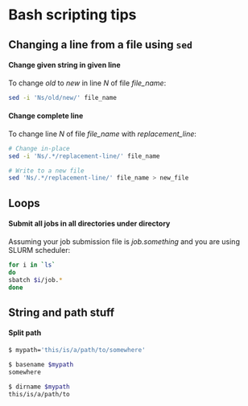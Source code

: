 # Bash scripting tips

## Changing a line from a file using `sed`

#### Change given string in given line

To change *old* to *new* in line *N* of file *file_name*:
```bash
sed -i 'Ns/old/new/' file_name
```

#### Change complete line

To change line *N* of file *file_name* with *replacement_line*:

```bash
# Change in-place
sed -i 'Ns/.*/replacement-line/' file_name

# Write to a new file
sed 'Ns/.*/replacement-line/' file_name > new_file
```

## Loops

#### Submit all jobs in all directories under directory

Assuming your job submission file is *job.something* and you are using SLURM scheduler:
```bash
for i in `ls`
do
sbatch $i/job.*
done
```

## String and path stuff

#### Split path
```bash
$ mypath='this/is/a/path/to/somewhere'

$ basename $mypath
somewhere

$ dirname $mypath
this/is/a/path/to
```

